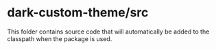 # dark-custom-theme/src

This folder contains source code that will automatically be added to the classpath when
the package is used.
